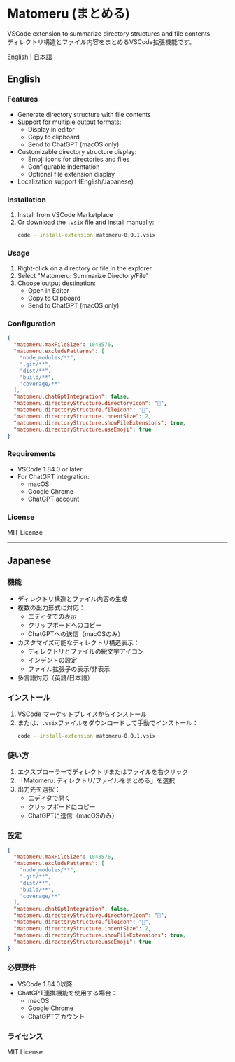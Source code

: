 # Matomeru (まとめる)

VSCode extension to summarize directory structures and file contents.  
ディレクトリ構造とファイル内容をまとめるVSCode拡張機能です。

[English](#english) | [日本語](#japanese)

## English

### Features

- Generate directory structure with file contents
- Support for multiple output formats:
  - Display in editor
  - Copy to clipboard
  - Send to ChatGPT (macOS only)
- Customizable directory structure display:
  - Emoji icons for directories and files
  - Configurable indentation
  - Optional file extension display
- Localization support (English/Japanese)

### Installation

1. Install from VSCode Marketplace
2. Or download the `.vsix` file and install manually:
   ```bash
   code --install-extension matomeru-0.0.1.vsix
   ```

### Usage

1. Right-click on a directory or file in the explorer
2. Select "Matomeru: Summarize Directory/File"
3. Choose output destination:
   - Open in Editor
   - Copy to Clipboard
   - Send to ChatGPT (macOS only)

### Configuration

```json
{
  "matomeru.maxFileSize": 1048576,
  "matomeru.excludePatterns": [
    "node_modules/**",
    ".git/**",
    "dist/**",
    "build/**",
    "coverage/**"
  ],
  "matomeru.chatGptIntegration": false,
  "matomeru.directoryStructure.directoryIcon": "📁",
  "matomeru.directoryStructure.fileIcon": "📄",
  "matomeru.directoryStructure.indentSize": 2,
  "matomeru.directoryStructure.showFileExtensions": true,
  "matomeru.directoryStructure.useEmoji": true
}
```

### Requirements

- VSCode 1.84.0 or later
- For ChatGPT integration:
  - macOS
  - Google Chrome
  - ChatGPT account

### License

MIT License

---

## Japanese

### 機能

- ディレクトリ構造とファイル内容の生成
- 複数の出力形式に対応：
  - エディタでの表示
  - クリップボードへのコピー
  - ChatGPTへの送信（macOSのみ）
- カスタマイズ可能なディレクトリ構造表示：
  - ディレクトリとファイルの絵文字アイコン
  - インデントの設定
  - ファイル拡張子の表示/非表示
- 多言語対応（英語/日本語）

### インストール

1. VSCode マーケットプレイスからインストール
2. または、`.vsix`ファイルをダウンロードして手動でインストール：
   ```bash
   code --install-extension matomeru-0.0.1.vsix
   ```

### 使い方

1. エクスプローラーでディレクトリまたはファイルを右クリック
2. 「Matomeru: ディレクトリ/ファイルをまとめる」を選択
3. 出力先を選択：
   - エディタで開く
   - クリップボードにコピー
   - ChatGPTに送信（macOSのみ）

### 設定

```json
{
  "matomeru.maxFileSize": 1048576,
  "matomeru.excludePatterns": [
    "node_modules/**",
    ".git/**",
    "dist/**",
    "build/**",
    "coverage/**"
  ],
  "matomeru.chatGptIntegration": false,
  "matomeru.directoryStructure.directoryIcon": "📁",
  "matomeru.directoryStructure.fileIcon": "📄",
  "matomeru.directoryStructure.indentSize": 2,
  "matomeru.directoryStructure.showFileExtensions": true,
  "matomeru.directoryStructure.useEmoji": true
}
```

### 必要要件

- VSCode 1.84.0以降
- ChatGPT連携機能を使用する場合：
  - macOS
  - Google Chrome
  - ChatGPTアカウント

### ライセンス

MIT License
